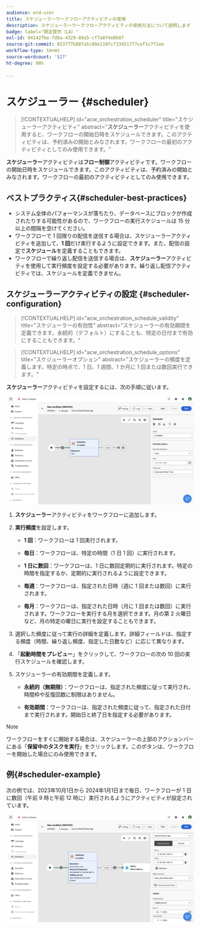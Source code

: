 ```yaml
---
audience: end-user
title: スケジューラーワークフローアクティビティの使用
description: スケジューラーワークフローアクティビティの使用方法について説明します
badge: label="限定提供（LA）"
exl-id: 84142fbe-fd8a-4329-88a5-cf7a8f4e8b8f
source-git-commit: 023777b88fa5c80e110fcf334517f7cef1c7f1ee
workflow-type: tm+mt
source-wordcount: '527'
ht-degree: 98%

---
```


# スケジューラー {#scheduler}


>[!CONTEXTUALHELP]
>id="acw_orchestration_scheduler"
>title="スケジューラーアクティビティ"
>abstract="**スケジューラー**&#x200B;アクティビティを使用すると、ワークフローの開始日時をスケジュールできます。このアクティビティは、予約済みの開始とみなされます。ワークフローの最初のアクティビティとしてのみ使用できます。"


**スケジューラー**&#x200B;アクティビティは&#x200B;**フロー制御**&#x200B;アクティビティです。ワークフローの開始日時をスケジュールできます。このアクティビティは、予約済みの開始とみなされます。ワークフローの最初のアクティビティとしてのみ使用できます。

## ベストプラクティス{#scheduler-best-practices}

* システム全体のパフォーマンスが落ちたり、データベースにブロックが作成されたりする可能性があるので、ワークフローの実行スケジュールは 15 分以上の間隔を空けてください。
* ワークフローで 1 回限りの配信を送信する場合は、スケジューラーアクティビティを追加して、**1 回**&#x200B;だけ実行するように設定できます。また、配信の設定で&#x200B;**スケジュール**&#x200B;を定義することもできます。
* ワークフローで繰り返し配信を送信する場合は、**スケジューラー**&#x200B;アクティビティを使用して実行頻度を設定する必要があります。繰り返し配信アクティビティでは、スケジュールを定義できません。

## スケジューラーアクティビティの設定 {#scheduler-configuration}

>[!CONTEXTUALHELP]
>id="acw_orchestration_schedule_validity"
>title="スケジューラーの有効性"
>abstract="スケジューラーの有効期間を定義できます。永続的（デフォルト）にすることも、特定の日付まで有効にすることもできます。"


>[!CONTEXTUALHELP]
>id="acw_orchestration_schedule_options"
>title="スケジューラーオプション"
>abstract="スケジューラーの頻度を定義します。特定の時点で、1 日、1 週間、1 か月に 1 回または数回実行できます。"

**スケジューラー**&#x200B;アクティビティを設定するには、次の手順に従います。

![](../assets/workflow-scheduler.png)

1. **スケジューラー**&#x200B;アクティビティをワークフローに追加します。

1. **実行頻度**&#x200B;を設定します。

   * **1 回**：ワークフローは 1 回実行されます。

   * **毎日**：ワークフローは、特定の時間（1 日 1 回）に実行されます。

   * **1 日に数回**：ワークフローは、1 日に数回定期的に実行されます。特定の時間を指定するか、定期的に実行されるように設定できます。

   * **毎週**：ワークフローは、指定された日時（週に 1 回または数回）に実行されます。

   * **毎月**：ワークフローは、指定された日時（月に 1 回または数回）に実行されます。ワークフローを実行する月を選択できます。月の第 2 火曜日など、月の特定の曜日に実行を設定することもできます。

1. 選択した頻度に従って実行の詳細を定義します。詳細フィールドは、指定する頻度（時間、繰り返し頻度、指定した日数など）に応じて異なります。

1. 「**起動時間をプレビュー**」をクリックして、ワークフローの次の 10 回の実行スケジュールを確認します。

1. スケジューラーの有効期間を定義します。

   * **永続的（無期限）**：ワークフローは、指定された頻度に従って実行され、時間枠や反復回数に制限はありません。

   * **有効期間**：ワークフローは、指定された頻度に従って、指定された日付まで実行されます。開始日と終了日を指定する必要があります。

>[!NOTE]
>
>ワークフローをすぐに開始する場合は、スケジューラーの上部のアクションバーにある「**保留中のタスクを実行**」をクリックします。このボタンは、ワークフローを開始した場合にのみ使用できます。

## 例{#scheduler-example}

次の例では、2023年10月1日から 2024年1月1日まで毎日、ワークフローが 1 日に数回（午前 9 時と午前 12 時に）実行されるようにアクティビティが設定されています。

![](../assets/workflow-scheduler2.png)
